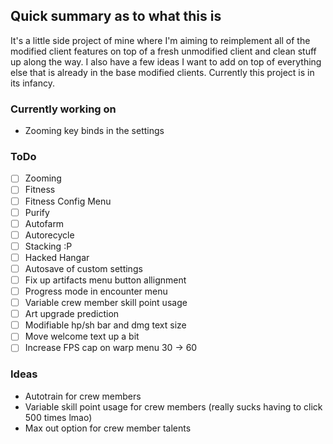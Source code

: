 ## Quick summary as to what this is
It's a little side project of mine where I'm aiming to reimplement all of the modified client features on top of a fresh unmodified client and clean stuff up along the way. I also have a few ideas I want to add on top of everything else that is already in the base modified clients. Currently this project is in its infancy.

### Currently working on
- Zooming key binds in the settings

### ToDo
- [ ] Zooming
- [ ] Fitness
- [ ] Fitness Config Menu
- [ ] Purify
- [ ] Autofarm
- [ ] Autorecycle
- [ ] Stacking :P
- [ ] Hacked Hangar
- [ ] Autosave of custom settings
- [ ] Fix up artifacts menu button allignment
- [ ] Progress mode in encounter menu
- [ ] Variable crew member skill point usage
- [ ] Art upgrade prediction
- [ ] Modifiable hp/sh bar and dmg text size
- [ ] Move welcome text up a bit
- [ ] Increase FPS cap on warp menu 30 -> 60

### Ideas
- Autotrain for crew members
- Variable skill point usage for crew members (really sucks having to click 500 times lmao)
- Max out option for crew member talents
